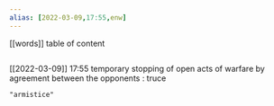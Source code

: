 ```yaml
---
alias: [2022-03-09,17:55,enw]
---
```

[[words]]
table of content
```toc
```

[[2022-03-09]] 17:55
temporary stopping of open acts of warfare by agreement between the opponents : truce
```query
"armistice"
```